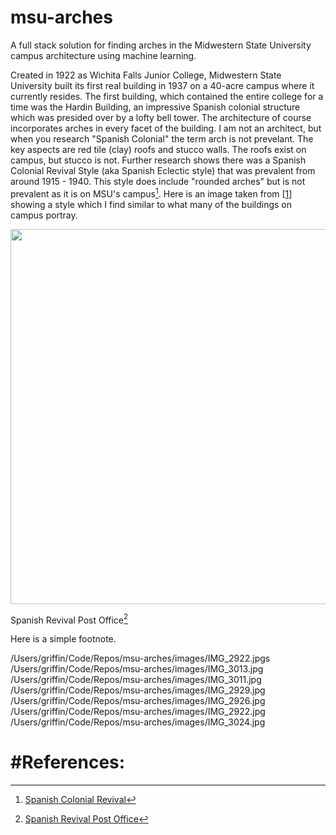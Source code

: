 # msu-arches
A full stack solution for finding arches in the Midwestern State University campus architecture using machine learning. 


Created in 1922 as Wichita Falls Junior College, Midwestern State University built its first real building 
in 1937 on a 40-acre campus where it currently resides. The first building, which contained the entire college for a time was the Hardin Building, an impressive Spanish colonial structure which was presided over by a lofty bell tower. The architecture of course incorporates arches in every facet of the building. I am not an architect, but when you research "Spanish Colonial" the term arch is not prevelant. The key aspects are red tile (clay) roofs and stucco walls. The roofs exist on campus, but stucco is not. Further research shows there was a Spanish Colonial Revival Style (aka Spanish Eclectic style) that was prevalent from around 1915 - 1940. This style does include "rounded arches" but is not prevalent as it is on MSU's campus[^1]. Here is an image taken from [[1](http://www.phmc.state.pa.us/portal/communities/architecture/styles/spanish-colonial-revival.html)] showing a style which I find similar to what many of the buildings on campus portray. 

<p style="align:center">
<img src="http://www.phmc.state.pa.us/portal/communities/architecture/images/spanishcolrevival_postofficeatsayre_bradford_800px.jpg" width="600"></p>

Spanish Revival Post Office[^2]


Here is a simple footnote.

/Users/griffin/Code/Repos/msu-arches/images/IMG_2922.jpgs
/Users/griffin/Code/Repos/msu-arches/images/IMG_3013.jpg
/Users/griffin/Code/Repos/msu-arches/images/IMG_3011.jpg
/Users/griffin/Code/Repos/msu-arches/images/IMG_2929.jpg
/Users/griffin/Code/Repos/msu-arches/images/IMG_2926.jpg
/Users/griffin/Code/Repos/msu-arches/images/IMG_2922.jpg
/Users/griffin/Code/Repos/msu-arches/images/IMG_3024.jpg


# #References: 

[^1]: [Spanish Colonial Revival](http://www.phmc.state.pa.us/portal/communities/architecture/styles/spanish-colonial-revival.html)
[^2]: [Spanish Revival Post Office](http://www.phmc.state.pa.us/portal/communities/architecture/images/spanishcolrevival_postofficeatsayre_bradford_800px.jpg)
